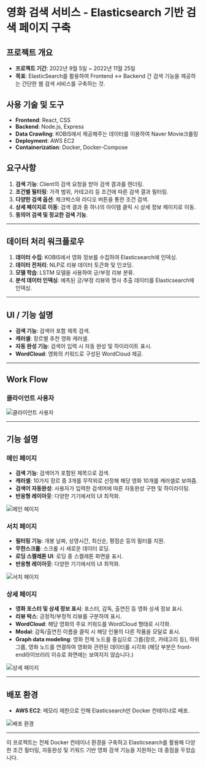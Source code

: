 
# 영화 검색 서비스 - Elasticsearch 기반 검색 페이지 구축

## 프로젝트 개요

- **프로젝트 기간**: 2022년 9월 5일 ~ 2022년 11월 25일
- **목표**: ElasticSearch를 활용하여 Frontend ↔ Backend 간 검색 기능을 제공하는 간단한 웹 검색 서비스를 구축하는 것.

## 사용 기술 및 도구

- **Frontend**: React, CSS
- **Backend**: Node.js, Express
- **Data Crawling**: KOBIS에서 제공해주는 데이터를 이용하여 Naver Movie크롤링
- **Deployment**: AWS EC2
- **Containerization**: Docker, Docker-Compose

## 요구사항

1. **검색 기능**: Client의 검색 요청을 받아 검색 결과를 렌더링.
2. **조건별 필터링**: 가격 범위, 카테고리 등 조건에 따른 검색 결과 필터링.
3. **다양한 검색 옵션**: 체크박스와 라디오 버튼을 통한 조건 검색.
4. **상세 페이지로 이동**: 검색 결과 중 하나의 아이템 클릭 시 상세 정보 페이지로 이동.
5. **동의어 검색 및 정교한 검색 기능**.

---

## 데이터 처리 워크플로우

1. **데이터 수집**: KOBIS에서 영화 정보를 수집하여 Elasticsearch에 인덱싱.
2. **데이터 전처리**: NLP로 리뷰 데이터 토큰화 및 인코딩.
3. **모델 학습**: LSTM 모델을 사용하여 긍/부정 리뷰 분류.
4. **분석 데이터 인덱싱**: 예측된 긍/부정 리뷰와 명사 추출 데이터를 Elasticsearch에 인덱싱.

---

## UI / 기능 설명

- **검색 기능**: 검색어 포함 제목 검색.
- **캐러셀**: 장르별 추천 영화 캐러셀.
- **자동 완성 기능**: 검색어 입력 시 자동 완성 및 하이라이트 표시.
- **WordCloud**: 영화의 키워드로 구성된 WordCloud 제공.

---

## Work Flow

### 클라이언트 사용자

![클라이언트 사용자](https://lh7-us.googleusercontent.com/wJLL1Wuv6xCocYX3dbvfKl0LIMvwRy_c3Ngi1QsPMMxVgAC8BU526g82DNq8g-ALlm1JqdZYyCnBjArNyAOVgw5GMCtuQaVL04MTc9_Ujr0nhtW1YbS60QEFf4ciYhXCJto3Vm2hjiyNGxG1_yT1Mb4)

---

## 기능 설명

### 메인 페이지

- **검색 기능**: 검색어가 포함된 제목으로 검색.
- **캐러셀**: 10가지 장르 중 3개를 무작위로 선정해 해당 영화 10개를 캐러셀로 보여줌.
- **검색어 자동완성**: 사용자가 입력한 검색어에 따른 자동완성 구현 및 하이라이팅.
- **반응형 레이아웃**: 다양한 기기에서의 UI 최적화.

![메인 페이지](https://lh7-us.googleusercontent.com/MQqwX8U9raspbMJTBb0IaajJPcjXzvuMQiFzmevTtLJBtaCROz4eYkoGDhB0hLvaNGoGOr6NIjE_rUl_qg4pzr3dhGyFHODsyK7TFVTx_bKsD1c8uEi0oxkGy0tdxI3nc9doNohsvHhxen1lJ06ny_s)

### 서치 페이지

- **필터링 기능**: 개봉 날짜, 상영시간, 최신순, 평점순 등의 필터를 지원.
- **무한스크롤**: 스크롤 시 새로운 데이터 로딩.
- **로딩 스켈레톤 UI**: 로딩 중 스켈레톤 화면을 표시.
- **반응형 레이아웃**: 다양한 기기에서의 UI 최적화.

![서치 페이지](https://lh7-us.googleusercontent.com/xbrLMc1YdLdFGRS9ikXTlQoKQfo51k7T8xW4-6ANLN6FqDbywa1Flxe-QeEQ3ZlUwErLw4CDpekJ2mm-UdokqyRpgT9ai7QvUnY7y3KMaoMMU3ibdYUfqB4C97KKRCvSt4z0Bb09wIc5TjJyzxOQajg)

### 상세 페이지

- **영화 포스터 및 상세 정보 표시**: 포스터, 감독, 출연진 등 영화 상세 정보 표시.
- **리뷰 박스**: 긍정적/부정적 리뷰를 구분하여 표시.
- **WordCloud**: 해당 영화의 주요 키워드를 WordCloud 형태로 시각화.
- **Modal**: 감독/출연진 이름을 클릭 시 해당 인물의 다른 작품을 모달로 표시.
- **Graph data modeling**: 영화 전체 노드를 중심으로 그룹(장르, 카테고리 등), 하위 그룹, 영화 노드를 연결하여 영화와 관련된 데이터를 시각화
  (해당 부분은 front-end라이브러리 이슈로 화면에는 보여지지 않습니다.)

![상세 페이지](https://lh7-us.googleusercontent.com/WWzFjvD3Wr9GxbC7nqb59IMShKNa_ddl-yRw5M9f79JJIt3OgfKt_i2SLoYYipktf6p1AjsKzenxGxtwwbphnLbF_sfbzdkDXR0T1yQ4GSYyjFZ9ULXOOY8dJrSmA5rYZqJQH4KXMsjGqG7NY0gAQxI)

---

## 배포 환경

- **AWS EC2**: 메모리 제한으로 인해 Elasticsearch만 Docker 컨테이너로 배포.
  
![배포 환경](https://lh7-us.googleusercontent.com/M8-DNXPCs9mHwFOo_s4yiztUk4PnATn2LFuiSXEqAR-t7_Qk-6QeRXpqpyoAvSvkRW3MhoQZ4UBsykngVay2zO9xxSHebgrHmIsf63uOb9PAegiW3oSx2UKpFn52isysMCWHKbBagqzfFy4UhhwDphM)

---

이 프로젝트는 전체 Docker 컨테이너 환경을 구축하고 Elasticsearch를 활용해 다양한 조건 필터링, 자동완성 및 키워드 기반 영화 검색 기능을 지원하는 데 중점을 두었습니다.

